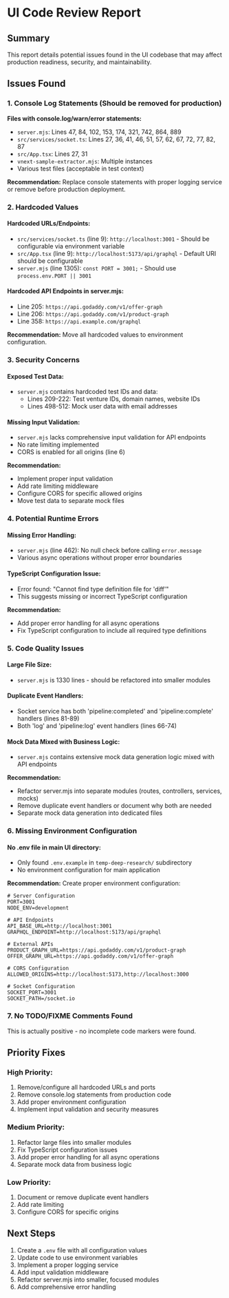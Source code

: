 # UI Code Review Report

## Summary
This report details potential issues found in the UI codebase that may affect production readiness, security, and maintainability.

## Issues Found

### 1. Console Log Statements (Should be removed for production)

**Files with console.log/warn/error statements:**
- `server.mjs`: Lines 47, 84, 102, 153, 174, 321, 742, 864, 889
- `src/services/socket.ts`: Lines 27, 36, 41, 46, 51, 57, 62, 67, 72, 77, 82, 87
- `src/App.tsx`: Lines 27, 31
- `vnext-sample-extractor.mjs`: Multiple instances
- Various test files (acceptable in test context)

**Recommendation:** Replace console statements with proper logging service or remove before production deployment.

### 2. Hardcoded Values

#### Hardcoded URLs/Endpoints:
- `src/services/socket.ts` (line 9): `http://localhost:3001` - Should be configurable via environment variable
- `src/App.tsx` (line 9): `http://localhost:5173/api/graphql` - Default URI should be configurable
- `server.mjs` (line 1305): `const PORT = 3001;` - Should use `process.env.PORT || 3001`

#### Hardcoded API Endpoints in server.mjs:
- Line 205: `https://api.godaddy.com/v1/offer-graph`
- Line 206: `https://api.godaddy.com/v1/product-graph`
- Line 358: `https://api.example.com/graphql`

**Recommendation:** Move all hardcoded values to environment configuration.

### 3. Security Concerns

#### Exposed Test Data:
- `server.mjs` contains hardcoded test IDs and data:
  - Lines 209-222: Test venture IDs, domain names, website IDs
  - Lines 498-512: Mock user data with email addresses

#### Missing Input Validation:
- `server.mjs` lacks comprehensive input validation for API endpoints
- No rate limiting implemented
- CORS is enabled for all origins (line 6)

**Recommendation:** 
- Implement proper input validation
- Add rate limiting middleware
- Configure CORS for specific allowed origins
- Move test data to separate mock files

### 4. Potential Runtime Errors

#### Missing Error Handling:
- `server.mjs` (line 462): No null check before calling `error.message`
- Various async operations without proper error boundaries

#### TypeScript Configuration Issue:
- Error found: "Cannot find type definition file for 'diff'"
- This suggests missing or incorrect TypeScript configuration

**Recommendation:** 
- Add proper error handling for all async operations
- Fix TypeScript configuration to include all required type definitions

### 5. Code Quality Issues

#### Large File Size:
- `server.mjs` is 1330 lines - should be refactored into smaller modules

#### Duplicate Event Handlers:
- Socket service has both 'pipeline:completed' and 'pipeline:complete' handlers (lines 81-89)
- Both 'log' and 'pipeline:log' event handlers (lines 66-74)

#### Mock Data Mixed with Business Logic:
- `server.mjs` contains extensive mock data generation logic mixed with API endpoints

**Recommendation:**
- Refactor server.mjs into separate modules (routes, controllers, services, mocks)
- Remove duplicate event handlers or document why both are needed
- Separate mock data generation into dedicated files

### 6. Missing Environment Configuration

#### No .env file in main UI directory:
- Only found `.env.example` in `temp-deep-research/` subdirectory
- No environment configuration for main application

**Recommendation:** Create proper environment configuration:
```env
# Server Configuration
PORT=3001
NODE_ENV=development

# API Endpoints
API_BASE_URL=http://localhost:3001
GRAPHQL_ENDPOINT=http://localhost:5173/api/graphql

# External APIs
PRODUCT_GRAPH_URL=https://api.godaddy.com/v1/product-graph
OFFER_GRAPH_URL=https://api.godaddy.com/v1/offer-graph

# CORS Configuration
ALLOWED_ORIGINS=http://localhost:5173,http://localhost:3000

# Socket Configuration
SOCKET_PORT=3001
SOCKET_PATH=/socket.io
```

### 7. No TODO/FIXME Comments Found
This is actually positive - no incomplete code markers were found.

## Priority Fixes

### High Priority:
1. Remove/configure all hardcoded URLs and ports
2. Remove console.log statements from production code
3. Add proper environment configuration
4. Implement input validation and security measures

### Medium Priority:
1. Refactor large files into smaller modules
2. Fix TypeScript configuration issues
3. Add proper error handling for all async operations
4. Separate mock data from business logic

### Low Priority:
1. Document or remove duplicate event handlers
2. Add rate limiting
3. Configure CORS for specific origins

## Next Steps

1. Create a `.env` file with all configuration values
2. Update code to use environment variables
3. Implement a proper logging service
4. Add input validation middleware
5. Refactor server.mjs into smaller, focused modules
6. Add comprehensive error handling